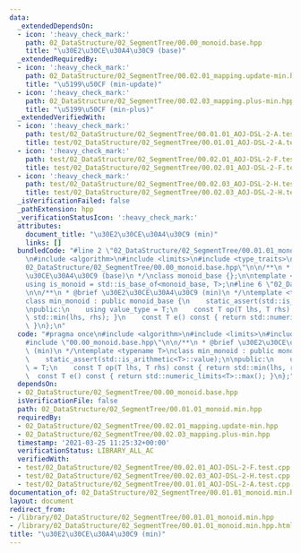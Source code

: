 ```yaml
---
data:
  _extendedDependsOn:
  - icon: ':heavy_check_mark:'
    path: 02_DataStructure/02_SegmentTree/00.00_monoid.base.hpp
    title: "\u30E2\u30CE\u30A4\u30C9 (base)"
  _extendedRequiredBy:
  - icon: ':heavy_check_mark:'
    path: 02_DataStructure/02_SegmentTree/00.02.01_mapping.update-min.hpp
    title: "\u5199\u50CF (min-update)"
  - icon: ':heavy_check_mark:'
    path: 02_DataStructure/02_SegmentTree/00.02.03_mapping.plus-min.hpp
    title: "\u5199\u50CF (min-plus)"
  _extendedVerifiedWith:
  - icon: ':heavy_check_mark:'
    path: test/02_DataStructure/02_SegmentTree/00.01.01_AOJ-DSL-2-A.test.cpp
    title: test/02_DataStructure/02_SegmentTree/00.01.01_AOJ-DSL-2-A.test.cpp
  - icon: ':heavy_check_mark:'
    path: test/02_DataStructure/02_SegmentTree/00.02.01_AOJ-DSL-2-F.test.cpp
    title: test/02_DataStructure/02_SegmentTree/00.02.01_AOJ-DSL-2-F.test.cpp
  - icon: ':heavy_check_mark:'
    path: test/02_DataStructure/02_SegmentTree/00.02.03_AOJ-DSL-2-H.test.cpp
    title: test/02_DataStructure/02_SegmentTree/00.02.03_AOJ-DSL-2-H.test.cpp
  _isVerificationFailed: false
  _pathExtension: hpp
  _verificationStatusIcon: ':heavy_check_mark:'
  attributes:
    document_title: "\u30E2\u30CE\u30A4\u30C9 (min)"
    links: []
  bundledCode: "#line 2 \"02_DataStructure/02_SegmentTree/00.01.01_monoid.min.hpp\"\
    \n#include <algorithm>\n#include <limits>\n#include <type_traits>\n#line 3 \"\
    02_DataStructure/02_SegmentTree/00.00_monoid.base.hpp\"\n\n/**\n * @brief \u30E2\
    \u30CE\u30A4\u30C9 (base)\n */\nclass monoid_base {};\n\ntemplate <class T>\n\
    using is_monoid = std::is_base_of<monoid_base, T>;\n#line 6 \"02_DataStructure/02_SegmentTree/00.01.01_monoid.min.hpp\"\
    \n\n/**\n * @brief \u30E2\u30CE\u30A4\u30C9 (min)\n */\ntemplate <typename T>\n\
    class min_monoid : public monoid_base {\n    static_assert(std::is_arithmetic<T>::value);\n\
    \npublic:\n    using value_type = T;\n    const T op(T lhs, T rhs) const { return\
    \ std::min(lhs, rhs); }\n    const T e() const { return std::numeric_limits<T>::max();\
    \ }\n};\n"
  code: "#pragma once\n#include <algorithm>\n#include <limits>\n#include <type_traits>\n\
    #include \"00.00_monoid.base.hpp\"\n\n/**\n * @brief \u30E2\u30CE\u30A4\u30C9\
    \ (min)\n */\ntemplate <typename T>\nclass min_monoid : public monoid_base {\n\
    \    static_assert(std::is_arithmetic<T>::value);\n\npublic:\n    using value_type\
    \ = T;\n    const T op(T lhs, T rhs) const { return std::min(lhs, rhs); }\n  \
    \  const T e() const { return std::numeric_limits<T>::max(); }\n};"
  dependsOn:
  - 02_DataStructure/02_SegmentTree/00.00_monoid.base.hpp
  isVerificationFile: false
  path: 02_DataStructure/02_SegmentTree/00.01.01_monoid.min.hpp
  requiredBy:
  - 02_DataStructure/02_SegmentTree/00.02.01_mapping.update-min.hpp
  - 02_DataStructure/02_SegmentTree/00.02.03_mapping.plus-min.hpp
  timestamp: '2021-03-25 11:25:32+00:00'
  verificationStatus: LIBRARY_ALL_AC
  verifiedWith:
  - test/02_DataStructure/02_SegmentTree/00.02.01_AOJ-DSL-2-F.test.cpp
  - test/02_DataStructure/02_SegmentTree/00.02.03_AOJ-DSL-2-H.test.cpp
  - test/02_DataStructure/02_SegmentTree/00.01.01_AOJ-DSL-2-A.test.cpp
documentation_of: 02_DataStructure/02_SegmentTree/00.01.01_monoid.min.hpp
layout: document
redirect_from:
- /library/02_DataStructure/02_SegmentTree/00.01.01_monoid.min.hpp
- /library/02_DataStructure/02_SegmentTree/00.01.01_monoid.min.hpp.html
title: "\u30E2\u30CE\u30A4\u30C9 (min)"
---
```

